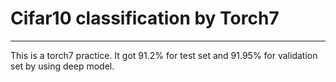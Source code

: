 # Cifar10 classification by Torch7

---

This is a torch7 practice.
It got 91.2% for test set and 91.95% for validation set by using deep model.
